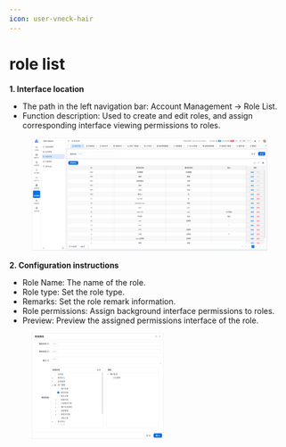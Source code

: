 ```yaml
---
icon: user-vneck-hair
---
```


# role list

**1. Interface location**

* The path in the left navigation bar: Account Management → Role List.
* Function description: Used to create and edit roles, and assign corresponding interface viewing permissions to roles.

<figure><img src="../.gitbook/assets/image (237).png" alt=""><figcaption></figcaption></figure>

**2. Configuration instructions**

* Role Name: The name of the role.
* Role type: Set the role type.
* Remarks: Set the role remark information.
* Role permissions: Assign background interface permissions to roles.
* Preview: Preview the assigned permissions interface of the role.

<div align="left"><figure><img src="../.gitbook/assets/image (238).png" alt="" width="237"><figcaption></figcaption></figure></div>
